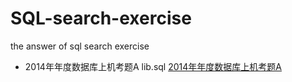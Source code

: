 # SQL-search-exercise
the answer of sql search exercise

- 2014年年度数据库上机考题A lib.sql
[2014年年度数据库上机考题A](https://github.com/NKUmaLi/SQL-search-exercise/tree/master/2014%E5%B9%B4%E5%BA%A6%E6%95%B0%E6%8D%AE%E5%BA%93%E4%B8%8A%E6%9C%BA%E8%80%83%E9%A2%98A)
